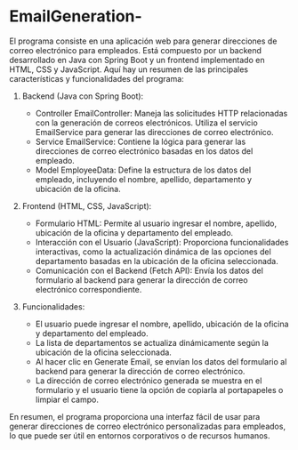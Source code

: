 # EmailGeneration-

El programa consiste en una aplicación web para generar direcciones de correo electrónico para empleados. Está compuesto por un backend desarrollado en Java con Spring Boot y un frontend implementado en HTML, CSS y JavaScript. Aquí hay un resumen de las principales características y funcionalidades del programa:

1. Backend (Java con Spring Boot):
   - Controller EmailController: Maneja las solicitudes HTTP relacionadas con la generación de correos electrónicos. Utiliza el servicio EmailService para generar las direcciones de correo electrónico.
   - Service EmailService: Contiene la lógica para generar las direcciones de correo electrónico basadas en los datos del empleado.
   - Model EmployeeData: Define la estructura de los datos del empleado, incluyendo el nombre, apellido, departamento y ubicación de la oficina.

2. Frontend (HTML, CSS, JavaScript):
   - Formulario HTML: Permite al usuario ingresar el nombre, apellido, ubicación de la oficina y departamento del empleado.
   - Interacción con el Usuario (JavaScript): Proporciona funcionalidades interactivas, como la actualización dinámica de las opciones del departamento basadas en la ubicación de la oficina seleccionada.
   - Comunicación con el Backend (Fetch API): Envía los datos del formulario al backend para generar la dirección de correo electrónico correspondiente.

3. Funcionalidades:
   - El usuario puede ingresar el nombre, apellido, ubicación de la oficina y departamento del empleado.
   - La lista de departamentos se actualiza dinámicamente según la ubicación de la oficina seleccionada.
   - Al hacer clic en Generate Email, se envían los datos del formulario al backend para generar la dirección de correo electrónico.
   - La dirección de correo electrónico generada se muestra en el formulario y el usuario tiene la opción de copiarla al portapapeles o limpiar el campo.

En resumen, el programa proporciona una interfaz fácil de usar para generar direcciones de correo electrónico personalizadas para empleados, lo que puede ser útil en entornos corporativos o de recursos humanos.
